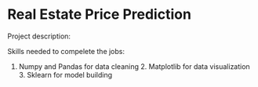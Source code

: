 # Real Estate Price Prediction

Project description: 

Skills needed to compelete the jobs:
1. Numpy and Pandas for data cleaning     2. Matplotlib for data visualization    3. Sklearn for model building
